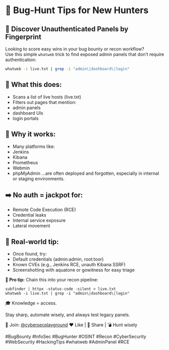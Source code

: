 # 🐞 Bug-Hunt Tips for New Hunters  
## 🎯 Discover Unauthenticated Panels by Fingerprint  

Looking to score easy wins in your bug bounty or recon workflow?  
Use this simple `whatweb` trick to find exposed admin panels that don’t require authentication:

```bash
whatweb -i live.txt | grep -i "admin\|dashboard\|login"
```
## 📌 What this does:
- Scans a list of live hosts (live.txt)
- Filters out pages that mention:
- admin panels
- dashboard UIs
- login portals

## 🔎 Why it works:
- Many platforms like:
- Jenkins
- Kibana
- Prometheus
- Webmin
- phpMyAdmin
...are often deployed and forgotten, especially in internal or staging environments.

## ➡️ No auth = jackpot for:
- Remote Code Execution (RCE)
- Credential leaks
- Internal service exposure
- Lateral movement

## 🚨 Real-world tip:
- Once found, try:
- Default credentials (admin:admin, root:toor)
- Known CVEs (e.g., Jenkins RCE, unauth Kibana SSRF)
- Screenshotting with aquatone or gowitness for easy triage

**🧠 Pro tip:**
Chain this into your recon pipeline:

```
subfinder | httpx -status-code -silent > live.txt
whatweb -i live.txt | grep -i "admin\|dashboard\|login"
```
🎓 Knowledge = access.

Stay sharp, automate wisely, and always test legacy panels.

🔗 Join: [@cybersecplayground](https://t.me/cybersecplayground)
❤️ Like | 🔁 Share | 💣 Hunt wisely

#BugBounty #InfoSec #BugHunter #OSINT #Recon #CyberSecurity #WebSecurity #HackingTips #whatweb #AdminPanel #RCE
